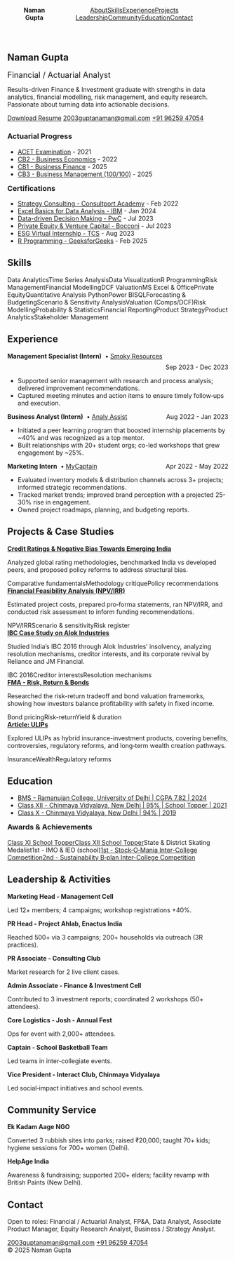 <header>
<div class="wrap" style="display:flex; align-items:center; justify-content:space-between; padding:14px 24px;">
<div style="font-weight:700;">Naman Gupta</div>
<nav>
<a href="#about">About</a><a href="#skills">Skills</a><a href="#experience">Experience</a><a href="#projects">Projects</a>
<a href="#leadership">Leadership</a><a href="#community">Community</a><a href="#education">Education</a><a href="#contact">Contact</a>
</nav>
</div>
</header>
<main class="wrap">
<section class="grid two" id="about" style="margin-top:28px;">
<div>
<h1>Naman Gupta</h1>
<div class="sub" style="font-size:18px;">Financial / Actuarial Analyst</div>
<p class="sub">Results-driven Finance &amp; Investment graduate with strengths in data analytics, financial modelling, risk management, and equity research. Passionate about turning data into actionable decisions.</p>
<div class="stack" style="margin-top:10px;">
<a class="btn" href="https://drive.google.com/file/d/1x7B5a0_0-VEo-FI3pFj9lrV4G9O2bp2U/view?usp=drive_link" target="_blank">Download Resume</a>
<a class="btn outline" href="mailto:2003guptanaman@gmail.com">2003guptanaman@gmail.com</a>
<a class="btn outline" href="tel:‪+919625947054‬">‪+91 96259 47054‬</a>
</div>
</div>
<div class="card">
<h3>Actuarial Progress</h3>
<ul>
<li><a href="https://drive.google.com/file/d/1q2ASp1uBualSm4ChngSwSHp6UZUJqkGS/view?usp=drive_link" rel="noopener" target="_blank">ACET Examination</a> - <span class="sub">2021</span></li><li><a href="https://drive.google.com/file/d/1G1QUwV5MDXdB3xpe5cw0ekGSnwkrTAdh/view?usp=drive_link" rel="noopener" target="_blank">CB2 - Business Economics</a> - <span class="sub">2022</span></li><li><a href="https://drive.google.com/file/d/11az8rvghOpsy3AUzhZ2F2a4yQR-c0Zu9/view?usp=drive_link" rel="noopener" target="_blank">CB1 - Business Finance</a> - <span class="sub">2025</span></li><li><a href="https://drive.google.com/file/d/1-miqfV_QA6m1AA4rS0Xz7R9TACe2Uksw/view?usp=drive_link" rel="noopener" target="_blank">CB3 - Business Management (100/100)</a> - <span class="sub">2025</span></li>
</ul>
<h3 style="margin-top:10px;">Certifications</h3>
<ul><li><a href="https://drive.google.com/file/d/1CrkimWnL-EX9eN2I66rOJIxJJJsQ39u_/view?usp=sharing" rel="noopener" target="_blank">Strategy Consulting - Consultport Academy</a> - <span class="sub">Feb 2022</span></li>
<li><a href="https://drive.google.com/file/d/1WkpYxLlcbmUTiEC2hS_R24rsuVkMx_j7/view?usp=drive_link" rel="noopener" target="_blank">Excel Basics for Data Analysis - IBM</a> - <span class="sub">Jan 2024</span></li><li><a href="https://drive.google.com/file/d/1z-4ZvtgbfB2Dkui0EMDyRVw50FTVYfP5/view?usp=drive_link" rel="noopener" target="_blank">Data-driven Decision Making - PwC</a> - <span class="sub">Jul 2023</span></li><li><a href="https://drive.google.com/file/d/1P6ydR8lY4n7bJcZ4f7uz0W3S_Xt1EbKj/view?usp=drive_link" rel="noopener" target="_blank">Private Equity &amp; Venture Capital - Bocconi</a> - <span class="sub">Jul 2023</span></li><li><a href="https://drive.google.com/file/d/1yjmL2312cnuCq2nu2rhBy9r5HjnhODZM/view?usp=drive_link" rel="noopener" target="_blank">ESG Virtual Internship - TCS</a> - <span class="sub">Aug 2023</span></li><li><a href="https://drive.google.com/file/d/1T8Xq_uKBu9mnPvG-e7-Ssu8O8OJkmFhg/view?usp=drive_link" rel="noopener" target="_blank">R Programming - GeeksforGeeks</a> - <span class="sub">Feb 2025</span></li>
</ul>
</div>
</section>
<section id="skills" style="margin-top:24px;">
<h2>Skills</h2>
<div style="margin-top:6px;">
<span class="pill">Data Analytics</span><span class="pill">Time Series Analysis</span><span class="pill">Data Visualization</span><span class="pill">R Programming</span><span class="pill">Risk Management</span><span class="pill">Financial Modelling</span><span class="pill">DCF Valuation</span><span class="pill">MS Excel &amp; Office</span><span class="pill">Private Equity</span><span class="pill">Quantitative Analysis</span>
<span class="pill">Python</span><span class="pill">Power BI</span><span class="pill">SQL</span><span class="pill">Forecasting &amp; Budgeting</span><span class="pill">Scenario &amp; Sensitivity Analysis</span><span class="pill">Valuation (Comps/DCF)</span><span class="pill">Risk Modelling</span><span class="pill">Probability &amp; Statistics</span><span class="pill">Financial Reporting</span><span class="pill">Product Strategy</span><span class="pill">Product Analytics</span><span class="pill">Stakeholder Management</span></div>
</section>
<section id="experience" style="margin-top:24px;">
<h2>Experience</h2>
<div class="grid" style="margin-top:8px;">
<div class="card"><div style="display:flex; gap:8px; align-items:baseline; flex-wrap:wrap;"><strong>Management Specialist (Intern)</strong><span class="sub"> • <a class="sub" href="https://drive.google.com/file/d/1Fj-L6ZUa1ZlgdpMqMy2FekdpgpLehOw4/view?usp=drive_link" rel="noopener" target="_blank">Smoky Resources</a></span><span class="sub" style="margin-left:auto">Sep 2023 - Dec 2023</span></div><ul><li>Supported senior management with research and process analysis; delivered improvement recommendations.</li><li>Captured meeting minutes and action items to ensure timely follow‑ups and execution.</li></ul></div><div class="card"><div style="display:flex; gap:8px; align-items:baseline; flex-wrap:wrap;"><strong>Business Analyst (Intern)</strong><span class="sub"> • <a class="sub" href="https://drive.google.com/file/d/1q52BTfdl994amX3vkFMkPQ2RWO4VjLRN/view?usp=drive_link" rel="noopener" target="_blank">Analy Assist</a></span><span class="sub" style="margin-left:auto">Aug 2022 - Jan 2023</span></div><ul><li>Initiated a peer learning program that boosted internship placements by ~40% and was recognized as a top mentor.</li><li>Built relationships with 20+ student orgs; co-led workshops that grew engagement by ~25%.</li></ul></div><div class="card"><div style="display:flex; gap:8px; align-items:baseline; flex-wrap:wrap;"><strong>Marketing Intern</strong><span class="sub"> • <a class="sub" href="https://drive.google.com/file/d/1towcj1E1aYaXvp-D3Xw6tahG4Te2vgnC/view?usp=drive_link" rel="noopener" target="_blank">MyCaptain</a></span><span class="sub" style="margin-left:auto">Apr 2022 - May 2022</span></div><ul><li>Evaluated inventory models &amp; distribution channels across 3+ projects; informed strategic recommendations.</li><li>Tracked market trends; improved brand perception with a projected 25-30% rise in engagement.</li><li>Owned project roadmaps, planning, and budgeting reports.</li></ul></div>
</div>
</section>
<section id="projects" style="margin-top:24px;">
<h2>Projects &amp; Case Studies</h2>
<div class="grid" style="margin-top:8px; grid-template-columns:1fr 1fr;">
<div class="card"><strong><a href="https://drive.google.com/file/d/1zCQdKxMZ3xoKYOyBhlNaCQ-kL36c8p2b/view?usp=drive_link" rel="noopener" target="_blank">Credit Ratings &amp; Negative Bias Towards Emerging India</a></strong><p class="sub">Analyzed global rating methodologies, benchmarked India vs developed peers, and proposed policy reforms to address structural bias.</p><div class="stack"><span class="pill">Comparative fundamentals</span><span class="pill">Methodology critique</span><span class="pill">Policy recommendations</span></div></div><div class="card"><strong><a href="https://drive.google.com/file/d/12cQO2T4yjoVF8UH9o_bcUK1i2KOTQMVd/view?usp=drive_link" rel="noopener" target="_blank">Financial Feasibility Analysis (NPV/IRR)</a></strong><p class="sub">Estimated project costs, prepared pro‑forma statements, ran NPV/IRR, and conducted risk assessment to inform funding recommendations.</p><div class="stack"><span class="pill">NPV/IRR</span><span class="pill">Scenario &amp; sensitivity</span><span class="pill">Risk register</span></div></div>
<div class="card"><strong><a href="https://drive.google.com/file/d/1gY-4oK320lUy8nxvJWXQkVYvKC_1roeA/view?usp=drive_link" rel="noopener" target="_blank">IBC Case Study on Alok Industries</a></strong>
<p class="sub">Studied India’s IBC 2016 through Alok Industries’ insolvency, analyzing resolution mechanisms, creditor interests, and its corporate revival by Reliance and JM Financial.</p>
<div class="stack"><span class="pill">IBC 2016</span><span class="pill">Creditor interests</span><span class="pill">Resolution mechanisms</span></div>
</div>
<div class="card"><strong><a href="https://drive.google.com/file/d/1ztCPZndkbay8Z91UbeeJynRlaQ4UfcDK/view?usp=drive_link" rel="noopener" target="_blank">FMA - Risk, Return &amp; Bonds</a></strong>
<p class="sub">Researched the risk-return tradeoff and bond valuation frameworks, showing how investors balance profitability with safety in fixed income.</p>
<div class="stack"><span class="pill">Bond pricing</span><span class="pill">Risk-return</span><span class="pill">Yield &amp; duration</span></div>
</div>
<div class="card"><strong><a href="https://docs.google.com/document/d/1xW_O8PCK7q8GPENXECICBMgj_oep1Dmv/edit?usp=drive_link&amp;ouid=114580204645482947787&amp;rtpof=true&amp;sd=true" rel="noopener" target="_blank">Article: ULIPs</a></strong>
<p class="sub">Explored ULIPs as hybrid insurance-investment products, covering benefits, controversies, regulatory reforms, and long‑term wealth creation pathways.</p>
<div class="stack"><span class="pill">Insurance</span><span class="pill">Wealth</span><span class="pill">Regulatory reforms</span></div>
</div>
</div>
</section>
<section id="education" style="margin-top:24px;">
<h2>Education</h2>
<ul>
<li><a href="https://drive.google.com/file/d/1o2RV4ji2pfo99lGyH1VV8OqGcZ9Rvarl/view?usp=drive_link" rel="noopener" target="_blank">BMS - Ramanujan College, University of Delhi | CGPA 7.82 | 2024</a></li><li><a href="https://drive.google.com/file/d/12EE6eJttYEsCD2gdo_XYRTPA4wsUMchX/view?usp=drive_link" rel="noopener" target="_blank">Class XII - Chinmaya Vidyalaya, New Delhi | 95% | School Topper | 2021</a></li><li><a href="https://drive.google.com/file/d/1NzlVODsUodO0n5O0JM-ZIM8SjMtjb_Br/view?usp=drive_link" rel="noopener" target="_blank">Class X - Chinmaya Vidyalaya, New Delhi | 94% | 2019</a></li>
</ul>
<h3 style="margin-top:10px;">Awards &amp; Achievements</h3>
<div style="margin-top:6px;">
<a class="pill" href="https://drive.google.com/file/d/19D8HlzUdQUvWw_Jg1WcyiouDBftSFB3s/view?usp=drive_link" rel="noopener" target="_blank">Class XI School Topper</a><a class="pill" href="https://drive.google.com/file/d/1RWJLvj5TOYbF0IEIxX-M3DCeMuhvUiZr/view?usp=drive_link" rel="noopener" target="_blank">Class XII School Topper</a><span class="pill">State &amp; District Skating Medalist</span><span class="pill">1st - IMO &amp; IEO (school)</span><a class="pill" href="https://drive.google.com/file/d/1yT6itwkiNzbjRhGYmaZwbbMHTyxDOwBG/view?usp=drive_link" rel="noopener" target="_blank">1st - Stock‑O‑Mania Inter-College Competition</a><a class="pill" href="https://drive.google.com/file/d/1izf34hJ02qISDEesbiiQmq95-ykZqVJO/view?usp=drive_link" rel="noopener" target="_blank">2nd - Sustainability B‑plan Inter-College Competition</a>
</div>
</section>
<section class="compact" id="leadership" style="margin-top:24px;">
<h2>Leadership &amp; Activities</h2>
<div class="grid" style="margin-top:8px; grid-template-columns:1fr 1fr;">
<div class="card"><strong>Marketing Head - Management Cell</strong><p class="sub">Led 12+ members; 4 campaigns; workshop registrations +40%.</p></div><div class="card"><strong>PR Head - Project Ahlab, Enactus India</strong><p class="sub">Reached 500+ via 3 campaigns; 200+ households via outreach (3R practices).</p></div><div class="card"><strong>PR Associate - Consulting Club</strong><p class="sub">Market research for 2 live client cases.</p></div><div class="card"><strong>Admin Associate - Finance &amp; Investment Cell</strong><p class="sub">Contributed to 3 investment reports; coordinated 2 workshops (50+ attendees).</p></div><div class="card"><strong>Core Logistics - Josh - Annual Fest</strong><p class="sub">Ops for event with 2,000+ attendees.</p></div><div class="card"><strong>Captain - School Basketball Team</strong><p class="sub">Led teams in inter‑collegiate events.</p></div><div class="card"><strong>Vice President - Interact Club, Chinmaya Vidyalaya</strong><p class="sub">Led social‑impact initiatives and school events.</p></div>
</div>
</section>
<section class="compact" id="community" style="margin-top:24px;">
<h2>Community Service</h2>
<div class="grid" style="margin-top:8px; grid-template-columns:1fr 1fr;">
<div class="card"><strong>Ek Kadam Aage NGO</strong><p class="sub">Converted 3 rubbish sites into parks; raised ₹20,000; taught 70+ kids; hygiene sessions for 700+ women (Delhi).</p></div><div class="card"><strong>HelpAge India</strong><p class="sub">Awareness &amp; fundraising; supported 200+ elders; facility revamp with British Paints (New Delhi).</p></div>
</div>
</section>
<section id="contact" style="margin-top:24px;">
<h2>Contact</h2>
<p class="sub">Open to roles: Financial / Actuarial Analyst, FP&amp;A, Data Analyst, Associate Product Manager, Equity Research Analyst, Business / Strategy Analyst.</p>
<div class="stack" style="margin-top:6px;">
<a class="btn outline" href="mailto:2003guptanaman@gmail.com">2003guptanaman@gmail.com</a>
<a class="btn outline" href="tel:+919625947054">+91 96259 47054</a>
</div>
</section>
</main>
<footer class="wrap">
<div>© 2025 Naman Gupta</div>
</footer>
</body>
